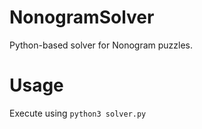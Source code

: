 # NonogramSolver
Python-based solver for Nonogram puzzles.

# Usage

Execute using `python3 solver.py`